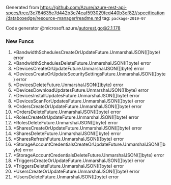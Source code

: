 Generated from https://github.com/Azure/azure-rest-api-specs/tree/3c764635e7d442b3e74caf593029fcd440b3ef82//specification/databoxedge/resource-manager/readme.md tag: `package-2019-07`

Code generator @microsoft.azure/autorest.go@2.1.178


### New Funcs

1. *BandwidthSchedulesCreateOrUpdateFuture.UnmarshalJSON([]byte) error
1. *BandwidthSchedulesDeleteFuture.UnmarshalJSON([]byte) error
1. *DevicesCreateOrUpdateFuture.UnmarshalJSON([]byte) error
1. *DevicesCreateOrUpdateSecuritySettingsFuture.UnmarshalJSON([]byte) error
1. *DevicesDeleteFuture.UnmarshalJSON([]byte) error
1. *DevicesDownloadUpdatesFuture.UnmarshalJSON([]byte) error
1. *DevicesInstallUpdatesFuture.UnmarshalJSON([]byte) error
1. *DevicesScanForUpdatesFuture.UnmarshalJSON([]byte) error
1. *OrdersCreateOrUpdateFuture.UnmarshalJSON([]byte) error
1. *OrdersDeleteFuture.UnmarshalJSON([]byte) error
1. *RolesCreateOrUpdateFuture.UnmarshalJSON([]byte) error
1. *RolesDeleteFuture.UnmarshalJSON([]byte) error
1. *SharesCreateOrUpdateFuture.UnmarshalJSON([]byte) error
1. *SharesDeleteFuture.UnmarshalJSON([]byte) error
1. *SharesRefreshFuture.UnmarshalJSON([]byte) error
1. *StorageAccountCredentialsCreateOrUpdateFuture.UnmarshalJSON([]byte) error
1. *StorageAccountCredentialsDeleteFuture.UnmarshalJSON([]byte) error
1. *TriggersCreateOrUpdateFuture.UnmarshalJSON([]byte) error
1. *TriggersDeleteFuture.UnmarshalJSON([]byte) error
1. *UsersCreateOrUpdateFuture.UnmarshalJSON([]byte) error
1. *UsersDeleteFuture.UnmarshalJSON([]byte) error
